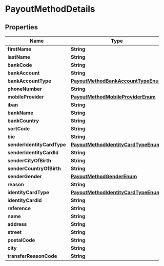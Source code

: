 

# PayoutMethodDetails

## Properties

Name | Type | Description | Notes
------------ | ------------- | ------------- | -------------
**firstName** | **String** |  | 
**lastName** | **String** |  | 
**bankCode** | **String** |  | 
**bankAccount** | **String** |  | 
**bankAccountType** | [**PayoutMethodBankAccountTypeEnum**](PayoutMethodBankAccountTypeEnum.md) |  |  [optional]
**phoneNumber** | **String** |  | 
**mobileProvider** | [**PayoutMethodMobileProviderEnum**](PayoutMethodMobileProviderEnum.md) |  | 
**iban** | **String** |  | 
**bankName** | **String** |  | 
**bankCountry** | **String** |  | 
**sortCode** | **String** |  |  [optional]
**bic** | **String** |  |  [optional]
**senderIdentityCardType** | [**PayoutMethodIdentityCardTypeEnum**](PayoutMethodIdentityCardTypeEnum.md) |  | 
**senderIdentityCardId** | **String** |  | 
**senderCityOfBirth** | **String** |  | 
**senderCountryOfBirth** | **String** |  | 
**senderGender** | [**PayoutMethodGenderEnum**](PayoutMethodGenderEnum.md) |  | 
**reason** | **String** |  |  [optional]
**identityCardType** | [**PayoutMethodIdentityCardTypeEnum**](PayoutMethodIdentityCardTypeEnum.md) |  |  [optional]
**identityCardId** | **String** |  |  [optional]
**reference** | **String** |  |  [optional]
**name** | **String** |  | 
**address** | **String** |  | 
**street** | **String** |  | 
**postalCode** | **String** |  | 
**city** | **String** |  | 
**transferReasonCode** | **String** |  |  [optional]



